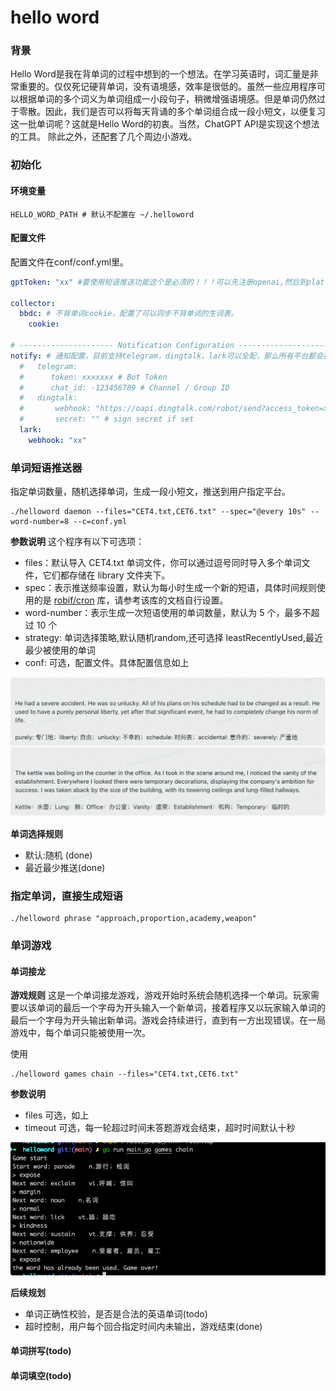 # hello word

### 背景

Hello
Word是我在背单词的过程中想到的一个想法。在学习英语时，词汇量是非常重要的。仅仅死记硬背单词，没有语境感，效率是很低的。虽然一些应用程序可以根据单词的多个词义为单词组成一小段句子，稍微增强语境感。但是单词仍然过于零散。因此，我们是否可以将每天背诵的多个单词组合成一段小短文，以便复习这一批单词呢？这就是Hello
Word的初衷。当然，ChatGPT API是实现这个想法的工具。
除此之外，还配套了几个周边小游戏。

### 初始化

#### 环境变量

```shell
HELLO_WORD_PATH # 默认不配置在 ~/.helloword
```

#### 配置文件

配置文件在conf/conf.yml里。

```yaml
gptToken: "xx" #要使用短语推送功能这个是必须的！！！可以先注册openai,然后到platform.openai.com平台申请key 

collector:
  bbdc: # 不背单词cookie，配置了可以同步不背单词的生词表。
    cookie:

# --------------------- Notification Configuration ---------------------
notify: # 通知配置，目前支持telegram，dingtalk，lark可以全配，那么所有平台都会推送一遍
  #   telegram:
  #      token: xxxxxxx # Bot Token
  #      chat_id: -123456789 # Channel / Group ID
  #   dingtalk:
  #       webhook: "https://oapi.dingtalk.com/robot/send?access_token=xxxx"
  #       secret: "" # sign secret if set
  lark:
    webhook: "xx" 
```

### 单词短语推送器

指定单词数量，随机选择单词，生成一段小短文，推送到用户指定平台。

```shell
./helloword daemon --files="CET4.txt,CET6.txt" --spec="@every 10s" --word-number=8 --c=conf.yml
```

**参数说明**
这个程序有以下可选项：
- files：默认导入 CET4.txt 单词文件，你可以通过逗号同时导入多个单词文件，它们都存储在 library 文件夹下。
- spec：表示推送频率设置，默认为每小时生成一个新的短语，具体时间规则使用的是 [robif/cron](https://github.com/robfig/cron)
  库，请参考该库的文档自行设置。
- word-number：表示生成一次短语使用的单词数量，默认为 5 个，最多不超过 10 个
- strategy: 单词选择策略,默认随机random,还可选择 leastRecentlyUsed,最近最少被使用的单词
- conf: 可选，配置文件。具体配置信息如上

![example](./library/example.png)

**单词选择规则**

- 默认:随机 (done)
- 最近最少推送(done)

### 指定单词，直接生成短语

```shell
./helloword phrase "approach,proportion,academy,weapon"
```

### 单词游戏

#### 单词接龙

**游戏规则**
这是一个单词接龙游戏，游戏开始时系统会随机选择一个单词。玩家需要以该单词的最后一个字母为开头输入一个新单词，接着程序又以玩家输入单词的最后一个字母为开头输出新单词。游戏会持续进行，直到有一方出现错误。在一局游戏中，每个单词只能被使用一次。

使用

```shell
./helloword games chain --files="CET4.txt,CET6.txt"
```

**参数说明**

- files 可选，如上
- timeout 可选，每一轮超过时间未答题游戏会结束，超时时间默认十秒

![example](./library/word_chain.png)

**后续规划**

- 单词正确性校验，是否是合法的英语单词(todo)
- 超时控制，用户每个回合指定时间内未输出，游戏结束(done)

#### 单词拼写(todo)

#### 单词填空(todo)
